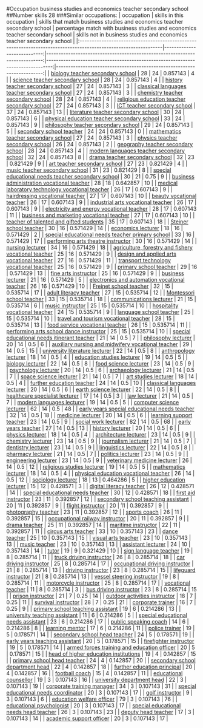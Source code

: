 #Occupation business studies and economics teacher secondary school
##Number skills 28
###Similar occupations:
| occupation                                                                                                      |   skills in this occupation |   skills that match business studies and economics teacher secondary school |   percentage match with business studies and economics teacher secondary school |   skills not in business studies and economics teacher secondary school |
|:----------------------------------------------------------------------------------------------------------------|----------------------------:|----------------------------------------------------------------------------:|--------------------------------------------------------------------------------:|------------------------------------------------------------------------:|
| [biology teacher secondary school](biology_teacher_secondary_school.md)                                         |                          28 |                                                                          24 |                                                                        0.857143 |                                                                       4 |
| [science teacher secondary school](science_teacher_secondary_school.md)                                         |                          28 |                                                                          24 |                                                                        0.857143 |                                                                       4 |
| [history teacher secondary school](history_teacher_secondary_school.md)                                         |                          27 |                                                                          24 |                                                                        0.857143 |                                                                       3 |
| [classical languages teacher secondary school](classical_languages_teacher_secondary_school.md)                 |                          27 |                                                                          24 |                                                                        0.857143 |                                                                       3 |
| [chemistry teacher secondary school](chemistry_teacher_secondary_school.md)                                     |                          28 |                                                                          24 |                                                                        0.857143 |                                                                       4 |
| [religious education teacher secondary school](religious_education_teacher_secondary_school.md)                 |                          27 |                                                                          24 |                                                                        0.857143 |                                                                       3 |
| [ICT teacher secondary school](ICT_teacher_secondary_school.md)                                                 |                          37 |                                                                          24 |                                                                        0.857143 |                                                                      13 |
| [literature teacher secondary school](literature_teacher_secondary_school.md)                                   |                          30 |                                                                          24 |                                                                        0.857143 |                                                                       6 |
| [physical education teacher secondary school](physical_education_teacher_secondary_school.md)                   |                          33 |                                                                          24 |                                                                        0.857143 |                                                                       9 |
| [philosophy teacher secondary school](philosophy_teacher_secondary_school.md)                                   |                          29 |                                                                          24 |                                                                        0.857143 |                                                                       5 |
| [secondary school teacher](secondary_school_teacher.md)                                                         |                          24 |                                                                          24 |                                                                        0.857143 |                                                                       0 |
| [mathematics teacher secondary school](mathematics_teacher_secondary_school.md)                                 |                          27 |                                                                          24 |                                                                        0.857143 |                                                                       3 |
| [physics teacher secondary school](physics_teacher_secondary_school.md)                                         |                          26 |                                                                          24 |                                                                        0.857143 |                                                                       2 |
| [geography teacher secondary school](geography_teacher_secondary_school.md)                                     |                          28 |                                                                          24 |                                                                        0.857143 |                                                                       4 |
| [modern languages teacher secondary school](modern_languages_teacher_secondary_school.md)                       |                          32 |                                                                          24 |                                                                        0.857143 |                                                                       8 |
| [drama teacher secondary school](drama_teacher_secondary_school.md)                                             |                          32 |                                                                          23 |                                                                        0.821429 |                                                                       9 |
| [art teacher secondary school](art_teacher_secondary_school.md)                                                 |                          27 |                                                                          23 |                                                                        0.821429 |                                                                       4 |
| [music teacher secondary school](music_teacher_secondary_school.md)                                             |                          31 |                                                                          23 |                                                                        0.821429 |                                                                       8 |
| [special educational needs teacher secondary school](special_educational_needs_teacher_secondary_school.md)     |                          30 |                                                                          21 |                                                                        0.75     |                                                                       9 |
| [business administration vocational teacher](business_administration_vocational_teacher.md)                     |                          28 |                                                                          18 |                                                                        0.642857 |                                                                      10 |
| [medical laboratory technology vocational teacher](medical_laboratory_technology_vocational_teacher.md)         |                          26 |                                                                          17 |                                                                        0.607143 |                                                                       9 |
| [hairdressing vocational teacher](hairdressing_vocational_teacher.md)                                           |                          27 |                                                                          17 |                                                                        0.607143 |                                                                      10 |
| [beauty vocational teacher](beauty_vocational_teacher.md)                                                       |                          26 |                                                                          17 |                                                                        0.607143 |                                                                       9 |
| [industrial arts vocational teacher](industrial_arts_vocational_teacher.md)                                     |                          26 |                                                                          17 |                                                                        0.607143 |                                                                       9 |
| [electricity and energy vocational teacher](electricity_and_energy_vocational_teacher.md)                       |                          28 |                                                                          17 |                                                                        0.607143 |                                                                      11 |
| [business and marketing vocational teacher](business_and_marketing_vocational_teacher.md)                       |                          27 |                                                                          17 |                                                                        0.607143 |                                                                      10 |
| [teacher of talented and gifted students](teacher_of_talented_and_gifted_students.md)                           |                          35 |                                                                          17 |                                                                        0.607143 |                                                                      18 |
| [Steiner school teacher](Steiner_school_teacher.md)                                                             |                          30 |                                                                          16 |                                                                        0.571429 |                                                                      14 |
| [economics lecturer](economics_lecturer.md)                                                                     |                          18 |                                                                          16 |                                                                        0.571429 |                                                                       2 |
| [special educational needs teacher primary school](special_educational_needs_teacher_primary_school.md)         |                          33 |                                                                          16 |                                                                        0.571429 |                                                                      17 |
| [performing arts theatre instructor](performing_arts_theatre_instructor.md)                                     |                          30 |                                                                          16 |                                                                        0.571429 |                                                                      14 |
| [nursing lecturer](nursing_lecturer.md)                                                                         |                          34 |                                                                          16 |                                                                        0.571429 |                                                                      18 |
| [agriculture, forestry and fishery vocational teacher](agriculture,_forestry_and_fishery_vocational_teacher.md) |                          25 |                                                                          16 |                                                                        0.571429 |                                                                       9 |
| [design and applied arts vocational teacher](design_and_applied_arts_vocational_teacher.md)                     |                          27 |                                                                          16 |                                                                        0.571429 |                                                                      11 |
| [transport technology vocational teacher](transport_technology_vocational_teacher.md)                           |                          25 |                                                                          16 |                                                                        0.571429 |                                                                       9 |
| [primary school teacher](primary_school_teacher.md)                                                             |                          29 |                                                                          16 |                                                                        0.571429 |                                                                      13 |
| [fine arts instructor](fine_arts_instructor.md)                                                                 |                          25 |                                                                          16 |                                                                        0.571429 |                                                                       9 |
| [business lecturer](business_lecturer.md)                                                                       |                          21 |                                                                          16 |                                                                        0.571429 |                                                                       5 |
| [electronics and automation vocational teacher](electronics_and_automation_vocational_teacher.md)               |                          26 |                                                                          16 |                                                                        0.571429 |                                                                      10 |
| [Freinet school teacher](Freinet_school_teacher.md)                                                             |                          32 |                                                                          15 |                                                                        0.535714 |                                                                      17 |
| [adult literacy teacher](adult_literacy_teacher.md)                                                             |                          27 |                                                                          15 |                                                                        0.535714 |                                                                      12 |
| [Montessori school teacher](Montessori_school_teacher.md)                                                       |                          33 |                                                                          15 |                                                                        0.535714 |                                                                      18 |
| [communications lecturer](communications_lecturer.md)                                                           |                          21 |                                                                          15 |                                                                        0.535714 |                                                                       6 |
| [music instructor](music_instructor.md)                                                                         |                          25 |                                                                          15 |                                                                        0.535714 |                                                                      10 |
| [hospitality vocational teacher](hospitality_vocational_teacher.md)                                             |                          24 |                                                                          15 |                                                                        0.535714 |                                                                       9 |
| [language school teacher](language_school_teacher.md)                                                           |                          25 |                                                                          15 |                                                                        0.535714 |                                                                      10 |
| [travel and tourism vocational teacher](travel_and_tourism_vocational_teacher.md)                               |                          28 |                                                                          15 |                                                                        0.535714 |                                                                      13 |
| [food service vocational teacher](food_service_vocational_teacher.md)                                           |                          26 |                                                                          15 |                                                                        0.535714 |                                                                      11 |
| [performing arts school dance instructor](performing_arts_school_dance_instructor.md)                           |                          25 |                                                                          15 |                                                                        0.535714 |                                                                      10 |
| [special educational needs itinerant teacher](special_educational_needs_itinerant_teacher.md)                   |                          21 |                                                                          14 |                                                                        0.5      |                                                                       7 |
| [philosophy lecturer](philosophy_lecturer.md)                                                                   |                          20 |                                                                          14 |                                                                        0.5      |                                                                       6 |
| [auxiliary nursing and midwifery vocational teacher](auxiliary_nursing_and_midwifery_vocational_teacher.md)     |                          29 |                                                                          14 |                                                                        0.5      |                                                                      15 |
| [university literature lecturer](university_literature_lecturer.md)                                             |                          22 |                                                                          14 |                                                                        0.5      |                                                                       8 |
| [anthropology lecturer](anthropology_lecturer.md)                                                               |                          18 |                                                                          14 |                                                                        0.5      |                                                                       4 |
| [education studies lecturer](education_studies_lecturer.md)                                                     |                          19 |                                                                          14 |                                                                        0.5      |                                                                       5 |
| [biology lecturer](biology_lecturer.md)                                                                         |                          22 |                                                                          14 |                                                                        0.5      |                                                                       8 |
| [food science lecturer](food_science_lecturer.md)                                                               |                          23 |                                                                          14 |                                                                        0.5      |                                                                       9 |
| [psychology lecturer](psychology_lecturer.md)                                                                   |                          20 |                                                                          14 |                                                                        0.5      |                                                                       6 |
| [archaeology lecturer](archaeology_lecturer.md)                                                                 |                          21 |                                                                          14 |                                                                        0.5      |                                                                       7 |
| [space science lecturer](space_science_lecturer.md)                                                             |                          21 |                                                                          14 |                                                                        0.5      |                                                                       7 |
| [art studies lecturer](art_studies_lecturer.md)                                                                 |                          18 |                                                                          14 |                                                                        0.5      |                                                                       4 |
| [further education teacher](further_education_teacher.md)                                                       |                          24 |                                                                          14 |                                                                        0.5      |                                                                      10 |
| [classical languages lecturer](classical_languages_lecturer.md)                                                 |                          20 |                                                                          14 |                                                                        0.5      |                                                                       6 |
| [earth science lecturer](earth_science_lecturer.md)                                                             |                          22 |                                                                          14 |                                                                        0.5      |                                                                       8 |
| [healthcare specialist lecturer](healthcare_specialist_lecturer.md)                                             |                          17 |                                                                          14 |                                                                        0.5      |                                                                       3 |
| [law lecturer](law_lecturer.md)                                                                                 |                          21 |                                                                          14 |                                                                        0.5      |                                                                       7 |
| [modern languages lecturer](modern_languages_lecturer.md)                                                       |                          19 |                                                                          14 |                                                                        0.5      |                                                                       5 |
| [computer science lecturer](computer_science_lecturer.md)                                                       |                          62 |                                                                          14 |                                                                        0.5      |                                                                      48 |
| [early years special educational needs teacher](early_years_special_educational_needs_teacher.md)               |                          32 |                                                                          14 |                                                                        0.5      |                                                                      18 |
| [medicine lecturer](medicine_lecturer.md)                                                                       |                          20 |                                                                          14 |                                                                        0.5      |                                                                       6 |
| [learning support teacher](learning_support_teacher.md)                                                         |                          23 |                                                                          14 |                                                                        0.5      |                                                                       9 |
| [social work lecturer](social_work_lecturer.md)                                                                 |                          82 |                                                                          14 |                                                                        0.5      |                                                                      68 |
| [early years teacher](early_years_teacher.md)                                                                   |                          27 |                                                                          14 |                                                                        0.5      |                                                                      13 |
| [history lecturer](history_lecturer.md)                                                                         |                          20 |                                                                          14 |                                                                        0.5      |                                                                       6 |
| [physics lecturer](physics_lecturer.md)                                                                         |                          18 |                                                                          14 |                                                                        0.5      |                                                                       4 |
| [architecture lecturer](architecture_lecturer.md)                                                               |                          23 |                                                                          14 |                                                                        0.5      |                                                                       9 |
| [chemistry lecturer](chemistry_lecturer.md)                                                                     |                          23 |                                                                          14 |                                                                        0.5      |                                                                       9 |
| [journalism lecturer](journalism_lecturer.md)                                                                   |                          21 |                                                                          14 |                                                                        0.5      |                                                                       7 |
| [dentistry lecturer](dentistry_lecturer.md)                                                                     |                          23 |                                                                          14 |                                                                        0.5      |                                                                       9 |
| [linguistics lecturer](linguistics_lecturer.md)                                                                 |                          22 |                                                                          14 |                                                                        0.5      |                                                                       8 |
| [pharmacy lecturer](pharmacy_lecturer.md)                                                                       |                          21 |                                                                          14 |                                                                        0.5      |                                                                       7 |
| [politics lecturer](politics_lecturer.md)                                                                       |                          23 |                                                                          14 |                                                                        0.5      |                                                                       9 |
| [engineering lecturer](engineering_lecturer.md)                                                                 |                          23 |                                                                          14 |                                                                        0.5      |                                                                       9 |
| [veterinary medicine lecturer](veterinary_medicine_lecturer.md)                                                 |                          26 |                                                                          14 |                                                                        0.5      |                                                                      12 |
| [religious studies lecturer](religious_studies_lecturer.md)                                                     |                          19 |                                                                          14 |                                                                        0.5      |                                                                       5 |
| [mathematics lecturer](mathematics_lecturer.md)                                                                 |                          18 |                                                                          14 |                                                                        0.5      |                                                                       4 |
| [physical education vocational teacher](physical_education_vocational_teacher.md)                               |                          26 |                                                                          14 |                                                                        0.5      |                                                                      12 |
| [sociology lecturer](sociology_lecturer.md)                                                                     |                          18 |                                                                          13 |                                                                        0.464286 |                                                                       5 |
| [higher education lecturer](higher_education_lecturer.md)                                                       |                          15 |                                                                          12 |                                                                        0.428571 |                                                                       3 |
| [digital literacy teacher](digital_literacy_teacher.md)                                                         |                          26 |                                                                          12 |                                                                        0.428571 |                                                                      14 |
| [special educational needs teacher](special_educational_needs_teacher.md)                                       |                          30 |                                                                          12 |                                                                        0.428571 |                                                                      18 |
| [first aid instructor](first_aid_instructor.md)                                                                 |                          23 |                                                                          11 |                                                                        0.392857 |                                                                      12 |
| [secondary school teaching assistant](secondary_school_teaching_assistant.md)                                   |                          20 |                                                                          11 |                                                                        0.392857 |                                                                       9 |
| [flight instructor](flight_instructor.md)                                                                       |                          20 |                                                                          11 |                                                                        0.392857 |                                                                       9 |
| [photography teacher](photography_teacher.md)                                                                   |                          23 |                                                                          11 |                                                                        0.392857 |                                                                      12 |
| [sports coach](sports_coach.md)                                                                                 |                          26 |                                                                          11 |                                                                        0.392857 |                                                                      15 |
| [occupational railway instructor](occupational_railway_instructor.md)                                           |                          20 |                                                                          11 |                                                                        0.392857 |                                                                       9 |
| [drama teacher](drama_teacher.md)                                                                               |                          25 |                                                                          11 |                                                                        0.392857 |                                                                      14 |
| [maritime instructor](maritime_instructor.md)                                                                   |                          22 |                                                                          11 |                                                                        0.392857 |                                                                      11 |
| [circus arts teacher](circus_arts_teacher.md)                                                                   |                          33 |                                                                          10 |                                                                        0.357143 |                                                                      23 |
| [dance teacher](dance_teacher.md)                                                                               |                          25 |                                                                          10 |                                                                        0.357143 |                                                                      15 |
| [visual arts teacher](visual_arts_teacher.md)                                                                   |                          23 |                                                                          10 |                                                                        0.357143 |                                                                      13 |
| [music teacher](music_teacher.md)                                                                               |                          23 |                                                                          10 |                                                                        0.357143 |                                                                      13 |
| [assistant lecturer](assistant_lecturer.md)                                                                     |                          24 |                                                                          10 |                                                                        0.357143 |                                                                      14 |
| [tutor](tutor.md)                                                                                               |                          19 |                                                                           9 |                                                                        0.321429 |                                                                      10 |
| [sign language teacher](sign_language_teacher.md)                                                               |                          19 |                                                                           8 |                                                                        0.285714 |                                                                      11 |
| [truck driving instructor](truck_driving_instructor.md)                                                         |                          26 |                                                                           8 |                                                                        0.285714 |                                                                      18 |
| [car driving instructor](car_driving_instructor.md)                                                             |                          25 |                                                                           8 |                                                                        0.285714 |                                                                      17 |
| [occupational driving instructor](occupational_driving_instructor.md)                                           |                          21 |                                                                           8 |                                                                        0.285714 |                                                                      13 |
| [driving instructor](driving_instructor.md)                                                                     |                          23 |                                                                           8 |                                                                        0.285714 |                                                                      15 |
| [lifeguard instructor](lifeguard_instructor.md)                                                                 |                          21 |                                                                           8 |                                                                        0.285714 |                                                                      13 |
| [vessel steering instructor](vessel_steering_instructor.md)                                                     |                          19 |                                                                           8 |                                                                        0.285714 |                                                                      11 |
| [motorcycle instructor](motorcycle_instructor.md)                                                               |                          25 |                                                                           8 |                                                                        0.285714 |                                                                      17 |
| [vocational teacher](vocational_teacher.md)                                                                     |                          11 |                                                                           8 |                                                                        0.285714 |                                                                       3 |
| [bus driving instructor](bus_driving_instructor.md)                                                             |                          23 |                                                                           8 |                                                                        0.285714 |                                                                      15 |
| [prison instructor](prison_instructor.md)                                                                       |                          21 |                                                                           7 |                                                                        0.25     |                                                                      14 |
| [outdoor activities instructor](outdoor_activities_instructor.md)                                               |                          18 |                                                                           7 |                                                                        0.25     |                                                                      11 |
| [survival instructor](survival_instructor.md)                                                                   |                          28 |                                                                           7 |                                                                        0.25     |                                                                      21 |
| [corporate trainer](corporate_trainer.md)                                                                       |                          16 |                                                                           7 |                                                                        0.25     |                                                                       9 |
| [primary school teaching assistant](primary_school_teaching_assistant.md)                                       |                          19 |                                                                           6 |                                                                        0.214286 |                                                                      13 |
| [university teaching assistant](university_teaching_assistant.md)                                               |                          11 |                                                                           6 |                                                                        0.214286 |                                                                       5 |
| [special educational needs assistant](special_educational_needs_assistant.md)                                   |                          23 |                                                                           6 |                                                                        0.214286 |                                                                      17 |
| [public speaking coach](public_speaking_coach.md)                                                               |                          14 |                                                                           6 |                                                                        0.214286 |                                                                       8 |
| [learning mentor](learning_mentor.md)                                                                           |                          17 |                                                                           6 |                                                                        0.214286 |                                                                      11 |
| [police trainer](police_trainer.md)                                                                             |                          19 |                                                                           5 |                                                                        0.178571 |                                                                      14 |
| [secondary school head teacher](secondary_school_head_teacher.md)                                               |                          24 |                                                                           5 |                                                                        0.178571 |                                                                      19 |
| [early years teaching assistant](early_years_teaching_assistant.md)                                             |                          20 |                                                                           5 |                                                                        0.178571 |                                                                      15 |
| [firefighter instructor](firefighter_instructor.md)                                                             |                          19 |                                                                           5 |                                                                        0.178571 |                                                                      14 |
| [armed forces training and education officer](armed_forces_training_and_education_officer.md)                   |                          20 |                                                                           5 |                                                                        0.178571 |                                                                      15 |
| [head of higher education institutions](head_of_higher_education_institutions.md)                               |                          19 |                                                                           4 |                                                                        0.142857 |                                                                      15 |
| [primary school head teacher](primary_school_head_teacher.md)                                                   |                          24 |                                                                           4 |                                                                        0.142857 |                                                                      20 |
| [secondary school department head](secondary_school_department_head.md)                                         |                          22 |                                                                           4 |                                                                        0.142857 |                                                                      18 |
| [further education principal](further_education_principal.md)                                                   |                          20 |                                                                           4 |                                                                        0.142857 |                                                                      16 |
| [football coach](football_coach.md)                                                                             |                          15 |                                                                           4 |                                                                        0.142857 |                                                                      11 |
| [educational counsellor](educational_counsellor.md)                                                             |                          19 |                                                                           3 |                                                                        0.107143 |                                                                      16 |
| [university department head](university_department_head.md)                                                     |                          22 |                                                                           3 |                                                                        0.107143 |                                                                      19 |
| [corporate training manager](corporate_training_manager.md)                                                     |                          34 |                                                                           3 |                                                                        0.107143 |                                                                      31 |
| [special educational needs coordinator](special_educational_needs_coordinator.md)                               |                          20 |                                                                           3 |                                                                        0.107143 |                                                                      17 |
| [golf instructor](golf_instructor.md)                                                                           |                           9 |                                                                           3 |                                                                        0.107143 |                                                                       6 |
| [education welfare officer](education_welfare_officer.md)                                                       |                          79 |                                                                           3 |                                                                        0.107143 |                                                                      76 |
| [educational psychologist](educational_psychologist.md)                                                         |                          20 |                                                                           3 |                                                                        0.107143 |                                                                      17 |
| [special educational needs head teacher](special_educational_needs_head_teacher.md)                             |                          26 |                                                                           3 |                                                                        0.107143 |                                                                      23 |
| [deputy head teacher](deputy_head_teacher.md)                                                                   |                          17 |                                                                           3 |                                                                        0.107143 |                                                                      14 |
| [academic support officer](academic_support_officer.md)                                                         |                          20 |                                                                           3 |                                                                        0.107143 |                                                                      17 |
